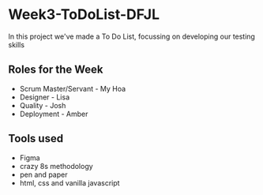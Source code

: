 # Week3-ToDoList-DFJL
In this project we've made a To Do List, focussing on developing our testing skills

## Roles for the Week

* Scrum Master/Servant - My Hoa
* Designer - Lisa
* Quality - Josh
* Deployment - Amber

## Tools used 
- Figma
- crazy 8s methodology
- pen and paper 
- html, css and vanilla javascript  

